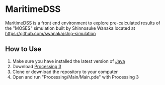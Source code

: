 # MaritimeDSS
MaritimeDSS is a front end environment to explore pre-calculated results of the "MOSES" simulation built by Shinnosuke Wanaka located at https://github.com/swanaka/ship-simulation

## How to Use

1. Make sure you have installed the latest version of [Java](https://www.java.com/verify/)
2. Download [Processing 3](https://processing.org/download/)
3. Clone or download the repository to your computer
4. Open and run "Processing/Main/Main.pde" with Processing 3
